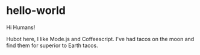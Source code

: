 # hello-world

Hi Humans!

Hubot here, I like Mode.js and Coffeescript.
I've had tacos on the moon and find them for superior to Earth tacos.
